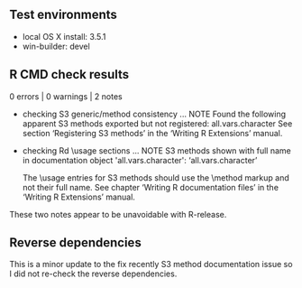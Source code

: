 ## Test environments
* local OS X install: 3.5.1
* win-builder: devel

## R CMD check results

0 errors | 0 warnings | 2 notes

* checking S3 generic/method consistency ... NOTE
  Found the following apparent S3 methods exported but not registered:
    all.vars.character
  See section ‘Registering S3 methods’ in the ‘Writing R Extensions’
  manual.

* checking Rd \usage sections ... NOTE
  S3 methods shown with full name in documentation object 'all.vars.character':
    ‘all.vars.character’
  
  The \usage entries for S3 methods should use the \method markup and not
  their full name.
  See chapter ‘Writing R documentation files’ in the ‘Writing R
  Extensions’ manual.
  
These two notes appear to be unavoidable with R-release.

## Reverse dependencies

This is a minor update to the fix recently S3 method documentation issue so I did not re-check the reverse dependencies.
